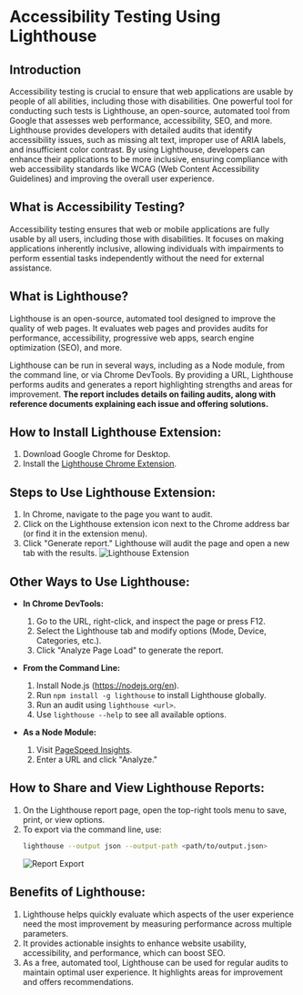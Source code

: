
# Accessibility Testing Using Lighthouse

## Introduction
Accessibility testing is crucial to ensure that web applications are usable by people of all abilities, including those with disabilities. One powerful tool for conducting such tests is Lighthouse, an open-source, automated tool from Google that assesses web performance, accessibility, SEO, and more. Lighthouse provides developers with detailed audits that identify accessibility issues, such as missing alt text, improper use of ARIA labels, and insufficient color contrast. By using Lighthouse, developers can enhance their applications to be more inclusive, ensuring compliance with web accessibility standards like WCAG (Web Content Accessibility Guidelines) and improving the overall user experience.

## What is Accessibility Testing?
Accessibility testing ensures that web or mobile applications are fully usable by all users, including those with disabilities. It focuses on making applications inherently inclusive, allowing individuals with impairments to perform essential tasks independently without the need for external assistance.

## What is Lighthouse?
Lighthouse is an open-source, automated tool designed to improve the quality of web pages. It evaluates web pages and provides audits for performance, accessibility, progressive web apps, search engine optimization (SEO), and more.

Lighthouse can be run in several ways, including as a Node module, from the command line, or via Chrome DevTools. By providing a URL, Lighthouse performs audits and generates a report highlighting strengths and areas for improvement. **The report includes details on failing audits, along with reference documents explaining each issue and offering solutions.**

## How to Install Lighthouse Extension:
1. Download Google Chrome for Desktop.
2. Install the [Lighthouse Chrome Extension](https://chrome.google.com/webstore/detail/lighthouse/blipmdconlkpinefehnmjammfjpmpbjk).

## Steps to Use Lighthouse Extension:
1. In Chrome, navigate to the page you want to audit.
2. Click on the Lighthouse extension icon next to the Chrome address bar (or find it in the extension menu).
3. Click "Generate report." Lighthouse will audit the page and open a new tab with the results.
   ![Lighthouse Extension](https://developer.chrome.com/static/docs/lighthouse/overview/image/the-lighthouse-extension-2258f41d74aca_960.png)

## Other Ways to Use Lighthouse:
- **In Chrome DevTools:**
    1. Go to the URL, right-click, and inspect the page or press F12.
    2. Select the Lighthouse tab and modify options (Mode, Device, Categories, etc.).
    3. Click "Analyze Page Load" to generate the report.
  
- **From the Command Line:**
    1. Install Node.js (https://nodejs.org/en).
    2. Run `npm install -g lighthouse` to install Lighthouse globally.
    3. Run an audit using `lighthouse <url>`.
    4. Use `lighthouse --help` to see all available options.
  
- **As a Node Module:**
    1. Visit [PageSpeed Insights](https://pagespeed.web.dev/).
    2. Enter a URL and click "Analyze."

## How to Share and View Lighthouse Reports:
1. On the Lighthouse report page, open the top-right tools menu to save, print, or view options.
2. To export via the command line, use:
    ```bash
    lighthouse --output json --output-path <path/to/output.json>
    ```
   ![Report Export](https://developer.chrome.com/static/docs/lighthouse/overview/image/the-lighthouse-extension-bf53710644cb_960.png)

## Benefits of Lighthouse:
1. Lighthouse helps quickly evaluate which aspects of the user experience need the most improvement by measuring performance across multiple parameters.
2. It provides actionable insights to enhance website usability, accessibility, and performance, which can boost SEO.
3. As a free, automated tool, Lighthouse can be used for regular audits to maintain optimal user experience. It highlights areas for improvement and offers recommendations.
